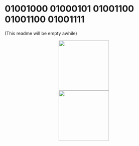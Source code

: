 # 01001000 01000101 01001100 01001100 01001111
(This readme will be empty awhile)


<div align="center"> 
<a href="https://github.com/anuraghazra/github-readme-stats#gh-light-mode-only">
<img height=160 src="https://economy-plugin-ilxplays-projects.vercel.app/api/top-langs/?username=ilxplay&layout=compact&langs_count=12&hide_border=true&role=owner,collaborator&theme=default#gh-light-mode-only" />
</a>

</div>

<!-- Dark Mode -->
<div align="center"> 
<a href="https://github.com/anuraghazra/github-readme-stats#gh-dark-mode-only">
<img height=160 src="https://economy-plugin-ilxplays-projects.vercel.app/api/top-langs/?username=ilxplay&layout=compact&langs_count=12&hide_border=true&role=owner,collaborator&theme=dark&bg_color=000000#gh-dark-mode-only" />
</a>

</div>
